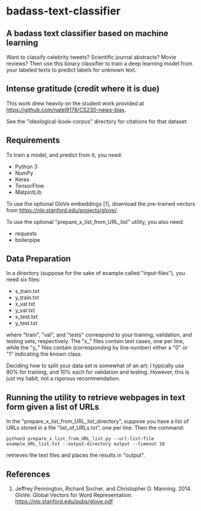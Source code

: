 # badass-text-classifier

## A badass text classifier based on machine learning

Want to classify celebrity tweets? Scientific journal abstracts? Movie reviews? Then use this binary classifier to train a deep learning model from your labeled texts to predict labels for unknown text.

## Intense gratitude (credit where it is due)

This work drew heavily on the student work provided at https://github.com/natel9178/CS230-news-bias.

See the "ideological-book-corpus" directory for citations for that dataset.

## Requirements

To train a model, and predict from it, you need:

- Python 3
- NumPy
- Keras
- TensorFlow
- MatplotLib

To use the optional GloVe embeddings [1], download the pre-trained vectors from https://nlp.stanford.edu/projects/glove/.

To use the optional "prepare_x_list_from_URL_list" utility, you also need:

- requests
- boilerpipe

## Data Preparation

In a directory (suppose for the sake of example called "input-files"), you need six files:

- x_train.txt
- y_train.txt
- x_val.txt
- y_val.txt
- x_test.txt
- y_test.txt

where "train", "val", and "tests" correspond to your training, validation, and testing sets, respectively. The "x_" files contain text cases, one per line, while the "y_" files contain (corresponding by line number) either a "0" or "1" indicating the known class.

Deciding how to split your data set is somewhat of an art; I typically use 80% for training, and 10% each for validation and testing. However, this is just my habit, not a rigorous recommendation.

## Running the utility to retrieve webpages in text form given a list of URLs

In the "prepare_x_list_from_URL_list_directory", suppose you have a list of URLs stored in a file "list_of_URLs.txt", one per line. Then the command:

```
python3 prepare_x_list_from_URL_list.py --url-list-file example_URL_list.txt --output-directory output --timeout 10
```

retrieves the text files and places the results in "output". 

## References

1. Jeffrey Pennington, Richard Socher, and Christopher D. Manning. 2014. GloVe: Global Vectors for Word Representation. https://nlp.stanford.edu/pubs/glove.pdf




